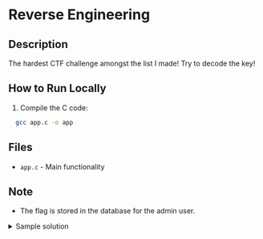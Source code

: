 # Reverse Engineering

## Description
The hardest CTF challenge amongst the list I made! Try to decode the key!

## How to Run Locally

1. Compile the C code:

  ```bash
    gcc app.c -o app
  ```

## Files
- `app.c` - Main functionality

## Note
- The flag is stored in the database for the admin user.

<details>
  <summary>Sample solution</summary>
  Paste the following into a python file and run it.
```python3
key = [0x1F, 0x3C, 0x2A, 0x55, 0x66, 0x7B, 0x12, 0x10, 0x1E, 0x33]
target = [0x46, 0x5B, 0x57, 0x3A, 0x03, 0x1F, 0x71, 0x75, 0x65, 0x52]

password = ''.join([chr(t ^ k) for t, k in zip(target, key)])
print("Recovered password:", password)
```


</details>
